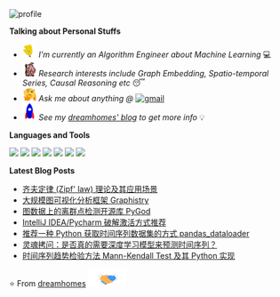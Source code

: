 <!-- ###  Hello <img src="https://github.com/SatYu26/SatYu26/blob/master/Assets/Hi.gif" width="30px">, I'm Mengjia <img src="https://media.giphy.com/media/VgCDAzcKvsR6OM0uWg/giphy.gif" width="50">
 -->
<img src="https://github-profile-summary-cards.vercel.app/api/cards/profile-details?username=dreamhomes&theme=nord_bright" alt="profile">
<!-- <img src="https://github.com/SatYu26/SatYu26/blob/master/Assets/super-kid.gif" alt="Super Kid" align="right" width="450"> -->

**Talking about Personal Stuffs**

- <img alt="GIF" src="https://github.com/SatYu26/SatYu26/blob/master/Assets/wave.gif" width="25vw" /> *I’m currently an Algorithm Engineer about Machine Learning* 💻
- <img alt="GIF" src="https://github.com/SatYu26/SatYu26/blob/master/Assets/gandalf_parrot.gif" width="25vw" /> *Research interests include Graph Embedding, Spatio-temporal Series, Causal Reasoning etc* 😴
- <img alt="GIF" src="https://github.com/SatYu26/SatYu26/blob/master/Assets/hmm.gif" width="25vw" /> *Ask me about anything @*  [![gmail](https://img.shields.io/badge/-Gmail-c14438?style=flat-square&logo=Gmail&logoColor=white&link=mailto:shenmj13@gmail.com)](mailto:shenmj13@gmail.com) 
- <img alt="GIF" src="https://github.com/SatYu26/SatYu26/blob/master/Assets/Rocket.gif" width="25vw" /> *See my [dreamhomes' blog](https://dreamhomes.github.io/) to get more info* 💡


**Languages and Tools**  

<code><a href="https://www.python.org/" target="_blank"><img height="40" src="https://www.vectorlogo.zone/logos/python/python-ar21.svg"></a></code>
<code><a href="https://pytorch.org/" target="_blank"><img height="40" src="https://www.vectorlogo.zone/logos/pytorch/pytorch-ar21.svg"></a></code>
<code><a href="https://www.linux.org/" target="_blank"><img height="40" src="https://www.vectorlogo.zone/logos/linux/linux-ar21.svg"></a></code>
<code><a href="https://www.scala-lang.org/" target="_blank"><img height="40" src="https://www.vectorlogo.zone/logos/scala-lang/scala-lang-ar21.svg"></a></code>
<code><a href="https://www.docker.com/" target="_blank"><img height="40" src="https://www.vectorlogo.zone/logos/docker/docker-official.svg"></a></code>
<code><a href="https://kubernetes.io/" target="_blank"><img height="40" src="https://www.vectorlogo.zone/logos/kubernetes/kubernetes-ar21.svg"></a></code>
<code><a href="https://www.github.com/" target="_blank"><img height="40" src="https://www.vectorlogo.zone/logos/git-scm/git-scm-ar21.svg"></a></code>

**Latest Blog Posts**

<!-- BLOG-POST-LIST:START -->
- [齐夫定律 &lpar;Zipf&#39; law&rpar; 理论及其应用场景](https://dreamhomes.top/posts/202204221003/)
- [大规模图可视化分析框架 Graphistry](https://dreamhomes.top/posts/202204201700/)
- [图数据上的离群点检测开源库 PyGod](https://dreamhomes.top/posts/202204081613/)
- [IntelliJ IDEA/Pycharm 破解激活方式推荐](https://dreamhomes.top/posts/202204081455/)
- [推荐一种 Python 获取时间序列数据集的方式 pandas_dataloader](https://dreamhomes.top/posts/202204071125/)
- [灵魂拷问：是否真的需要深度学习模型来预测时间序列？](https://dreamhomes.top/posts/202203181809/)
- [时间序列趋势检验方法 Mann-Kendall Test 及其 Python 实现](https://dreamhomes.top/posts/202202161704/)
<!-- BLOG-POST-LIST:END -->

⭐️ From [dreamhomes](https://github.com/dreamhomes) <img src="https://github.com/SatYu26/SatYu26/blob/master/Assets/Handshake.gif" height="32px">
